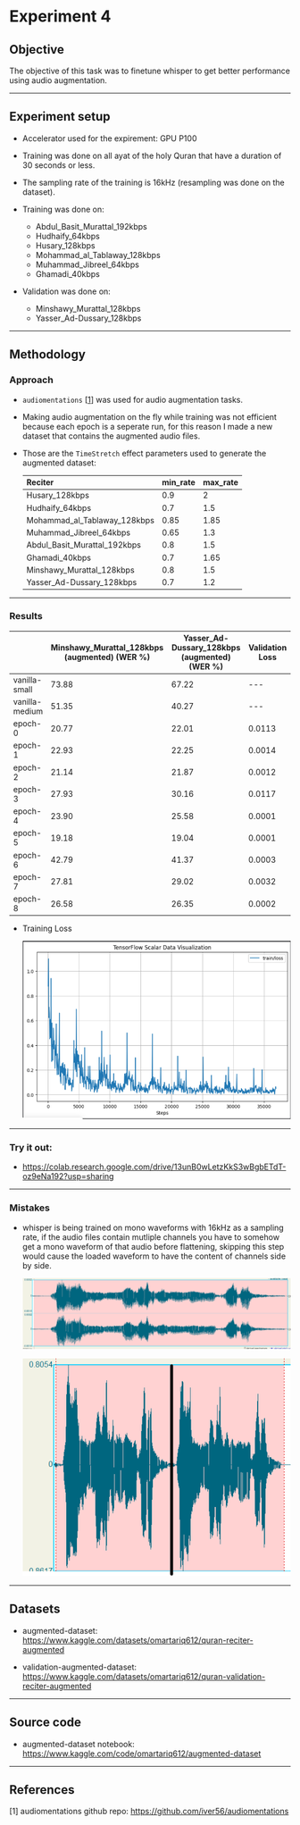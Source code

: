 # Experiment 4

## Objective

The objective of this task was to finetune whisper to get better performance using audio augmentation.

---


## Experiment setup

  * Accelerator used for the expirement: GPU P100

  * Training was done on all ayat of the holy Quran that have a duration of 30 seconds or less.

  * The sampling rate of the training is 16kHz (resampling was done on the dataset).

  * Training was done on:
    - Abdul_Basit_Murattal_192kbps
    - Hudhaify_64kbps
    - Husary_128kbps
    - Mohammad_al_Tablaway_128kbps
    - Muhammad_Jibreel_64kbps
    - Ghamadi_40kbps

  * Validation was done on:
    - Minshawy_Murattal_128kbps
    - Yasser_Ad-Dussary_128kbps

---


## Methodology

### Approach

* `audiomentations` [[1](https://github.com/iver56/audiomentations)] was used for audio augmentation tasks.

* Making audio augmentation on the fly while training was not efficient because each epoch is a seperate run, for this reason I made a new dataset that contains the augmented audio files.

* Those are the `TimeStretch` effect parameters used to generate the augmented dataset:

  | Reciter                      | min_rate | max_rate |
  |------------------------------|----------|----------|
  | Husary_128kbps               |   0.9    |    2     |
  | Hudhaify_64kbps              |   0.7    |   1.5    |
  | Mohammad_al_Tablaway_128kbps |   0.85   |   1.85   |
  | Muhammad_Jibreel_64kbps      |   0.65   |   1.3    |
  | Abdul_Basit_Murattal_192kbps |   0.8    |   1.5    |
  | Ghamadi_40kbps               |   0.7    |   1.65   |
  | Minshawy_Murattal_128kbps    |   0.8    |   1.5    |
  | Yasser_Ad-Dussary_128kbps    |   0.7    |   1.2    |

---


### Results

  |                  | Minshawy_Murattal_128kbps (augmented) (WER %) | Yasser_Ad-Dussary_128kbps (augmented) (WER %) | Validation Loss |
  | ---------------- | --------------------------------------------- | --------------------------------------------- | --------------- |
  |  vanilla-small   |                  73.88                        |                     67.22                     |      ---        |
  |  vanilla-medium  |                  51.35                        |                     40.27                     |      ---        |
  |   epoch-0        |                  20.77                        |                     22.01                     |     0.0113      |
  |   epoch-1        |                  22.93                        |                     22.25                     |     0.0014      |
  |   epoch-2        |                  21.14                        |                     21.87                     |     0.0012      |
  |   epoch-3        |                  27.93                        |                     30.16                     |     0.0117      |
  |   epoch-4        |                  23.90                        |                     25.58                     |     0.0001      |
  |   epoch-5        |                  19.18                        |                     19.04                     |     0.0001      |
  |   epoch-6        |                  42.79                        |                     41.37                     |     0.0003      |
  |   epoch-7        |                  27.81                        |                     29.02                     |     0.0032      |
  |   epoch-8        |                  26.58                        |                     26.35                     |     0.0002      |


  * Training Loss

    ![train_loss](./media/04A_loss.png)

---


### Try it out:

  * https://colab.research.google.com/drive/13unB0wLetzKkS3wBgbETdT-oz9eNa192?usp=sharing

---


### Mistakes

* whisper is being trained on mono waveforms with 16kHz as a sampling rate, if the audio files contain mutliple channels you have to somehow get a mono waveform of that audio before flattening, skipping this step would cause the loaded waveform to have the content of channels side by side.

  ![original_waveform](./media/original_waveform.png)

  ![load_waveform](./media/load_waveform.png)

---

## Datasets

* augmented-dataset: https://www.kaggle.com/datasets/omartariq612/quran-reciter-augmented

* validation-augmented-dataset: https://www.kaggle.com/datasets/omartariq612/quran-validation-reciter-augmented

---


## Source code

  * augmented-dataset notebook: https://www.kaggle.com/code/omartariq612/augmented-dataset

---


## References

[1] audiomentations github repo: https://github.com/iver56/audiomentations